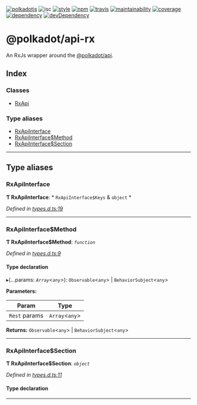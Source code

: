 
[![polkadotjs](https://img.shields.io/badge/polkadot-js-orange.svg?style=flat-square)](https://polkadot.js.org) ![isc](https://img.shields.io/badge/license-ISC-lightgrey.svg?style=flat-square) [![style](https://img.shields.io/badge/code%20style-semistandard-lightgrey.svg?style=flat-square)](https://github.com/Flet/semistandard) [![npm](https://img.shields.io/npm/v/@polkadot/api-rx.svg?style=flat-square)](https://www.npmjs.com/package/@polkadot/api-rx) [![travis](https://img.shields.io/travis/polkadot-js/api.svg?style=flat-square)](https://travis-ci.org/polkadot-js/api) [![maintainability](https://img.shields.io/codeclimate/maintainability/polkadot-js/api.svg?style=flat-square)](https://codeclimate.com/github/polkadot-js/api/maintainability) [![coverage](https://img.shields.io/coveralls/polkadot-js/api.svg?style=flat-square)](https://coveralls.io/github/polkadot-js/api?branch=master) [![dependency](https://david-dm.org/polkadot-js/api.svg?style=flat-square&path=packages/api-rx)](https://david-dm.org/polkadot-js/api?path=packages/api-rx) [![devDependency](https://david-dm.org/polkadot-js/api/dev-status.svg?style=flat-square&path=packages/api-rx)](https://david-dm.org/polkadot-js/api?path=packages/api-rx#info=devDependencies)

@polkadot/api-rx
================

An RxJs wrapper around the [@polkadot/api](../api).

## Index

### Classes

* [RxApi](classes/rxapi.md)

### Type aliases

* [RxApiInterface](#rxapiinterface)
* [RxApiInterface$Method](#rxapiinterface_method)
* [RxApiInterface$Section](#rxapiinterface_section)

---

## Type aliases

<a id="rxapiinterface"></a>

###  RxApiInterface

**Ƭ RxApiInterface**: * `RxApiInterface$Keys` & `object`
*

*Defined in [types.d.ts:19](https://github.com/polkadot-js/api/blob/5f8c52d/packages/api-rx/src/types.d.ts#L19)*

___
<a id="rxapiinterface_method"></a>

###  RxApiInterface$Method

**Ƭ RxApiInterface$Method**: *`function`*

*Defined in [types.d.ts:9](https://github.com/polkadot-js/api/blob/5f8c52d/packages/api-rx/src/types.d.ts#L9)*

#### Type declaration
▸(...params: *`Array`<`any`>*):  `Observable`<`any`> &#124; `BehaviorSubject`<`any`>

**Parameters:**

| Param | Type |
| ------ | ------ |
| `Rest` params | `Array`<`any`> |

**Returns:**  `Observable`<`any`> &#124; `BehaviorSubject`<`any`>

___
<a id="rxapiinterface_section"></a>

###  RxApiInterface$Section

**Ƭ RxApiInterface$Section**: *`object`*

*Defined in [types.d.ts:11](https://github.com/polkadot-js/api/blob/5f8c52d/packages/api-rx/src/types.d.ts#L11)*

#### Type declaration

[index: `string`]: [RxApiInterface$Method](#rxapiinterface_method)

___


